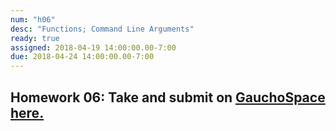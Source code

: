 ```yaml
---
num: "h06"
desc: "Functions; Command Line Arguments"
ready: true
assigned: 2018-04-19 14:00:00.00-7:00
due: 2018-04-24 14:00:00.00-7:00
---
```

<h2>Homework 06: Take and submit on <a href="https://gauchospace.ucsb.edu/courses/course/view.php?id=24038" target="_blank">GauchoSpace here.</a></h2>
